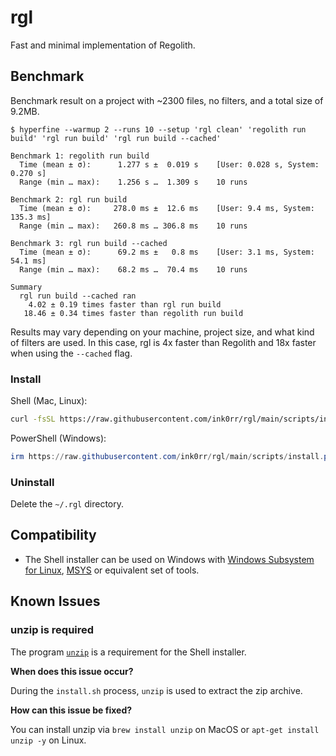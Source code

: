 # rgl

Fast and minimal implementation of Regolith.

## Benchmark

Benchmark result on a project with ~2300 files, no filters, and a total size of 9.2MB.

```
$ hyperfine --warmup 2 --runs 10 --setup 'rgl clean' 'regolith run build' 'rgl run build' 'rgl run build --cached'

Benchmark 1: regolith run build
  Time (mean ± σ):      1.277 s ±  0.019 s    [User: 0.028 s, System: 0.270 s]
  Range (min … max):    1.256 s …  1.309 s    10 runs

Benchmark 2: rgl run build
  Time (mean ± σ):     278.0 ms ±  12.6 ms    [User: 9.4 ms, System: 135.3 ms]
  Range (min … max):   260.8 ms … 306.8 ms    10 runs

Benchmark 3: rgl run build --cached
  Time (mean ± σ):      69.2 ms ±   0.8 ms    [User: 3.1 ms, System: 54.1 ms]
  Range (min … max):    68.2 ms …  70.4 ms    10 runs

Summary
  rgl run build --cached ran
    4.02 ± 0.19 times faster than rgl run build
   18.46 ± 0.34 times faster than regolith run build
```

Results may vary depending on your machine, project size, and what kind of filters are used. In this case, rgl is 4x faster than Regolith and 18x faster when using the `--cached` flag.

### Install

Shell (Mac, Linux):

```sh
curl -fsSL https://raw.githubusercontent.com/ink0rr/rgl/main/scripts/install.sh | sh
```

PowerShell (Windows):

```powershell
irm https://raw.githubusercontent.com/ink0rr/rgl/main/scripts/install.ps1 | iex
```

### Uninstall

Delete the `~/.rgl` directory.

## Compatibility

- The Shell installer can be used on Windows with [Windows Subsystem for Linux](https://docs.microsoft.com/en-us/windows/wsl/about), [MSYS](https://www.msys2.org) or equivalent set of tools.

## Known Issues

### unzip is required

The program [`unzip`](https://linux.die.net/man/1/unzip) is a requirement for the Shell installer.

**When does this issue occur?**

During the `install.sh` process, `unzip` is used to extract the zip archive.

**How can this issue be fixed?**

You can install unzip via `brew install unzip` on MacOS or `apt-get install unzip -y` on Linux.
